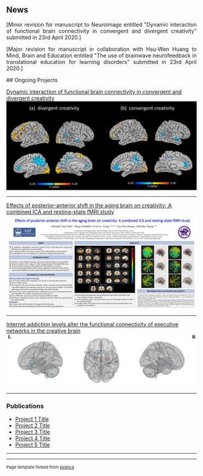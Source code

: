 ## News

<p align="justify">
[Minor revision for manuscript to Neuroimage entitled "Dynamic interaction of functional brain connectivity in convergent and divergent creativity" submitted in 23rd April 2020.]
</p>

<p align="justify">
[Major revision for manuscript in collaboration with Hsu-Wen Huang to Mind, Brain and Education entitled "The use of brainwave neurofeedback in translational education for learning disorders" submitted in 23rd April 2020.]
</p>

<p align="centre">
## Ongoing Projects 
</p>

[Dynamic interaction of functional brain connectivity in convergent and divergent creativity](/sample_page)
<img src="images/Project1.png"/>

---
[Effects of posterior-anterior shift in the aging brain on creativity: A combined ICA and resting-state fMRI study](/pdf/sample_presentation.pdf)
<img src="images/Project2.png"/>

---
[Internet addiction levels alter the functional connectivity of executive networks in the creative brain](http://example.com/)
<img src="images/Project3.png"/>

---

### Publications

- [Project 1 Title](http://example.com/)
- [Project 2 Title](http://example.com/)
- [Project 3 Title](http://example.com/)
- [Project 4 Title](http://example.com/)
- [Project 5 Title](http://example.com/)

---




---
<p style="font-size:11px">Page template forked from <a href="https://github.com/evanca/quick-portfolio">evanca</a></p>
<!-- Remove above link if you don't want to attibute -->

